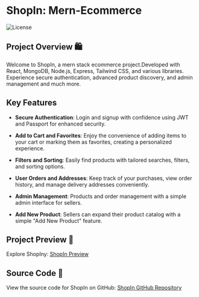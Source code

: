 # ShopIn: Mern-Ecommerce
![License](https://img.shields.io/badge/license-MIT-blue)

## Project Overview 🛍️

Welcome to ShopIn, a mern stack ecommerce project.Developed with React, MongoDB, Node.js, Express, Tailwind CSS, and various libraries. Experience secure authentication, advanced product discovery, and  admin management and much more.

## Key Features

- **Secure Authentication**: Login and signup with confidence using JWT and Passport for enhanced security.
- **Add to Cart and Favorites**: Enjoy the convenience of adding items to your cart or marking them as favorites, creating a personalized experience.
- **Filters and Sorting**: Easily find products with tailored searches, filters, and sorting options.
- **User Orders and Addresses**: Keep track of your purchases, view order history, and manage delivery addresses conveniently.
- **Admin Management**: Products and order management with a simple admin interface for sellers.

- **Add New Product**: Sellers can  expand their product catalog with a simple "Add New Product" feature.

## Project Preview 🔗

Explore ShopIny: [ShopIn Preview](https://shop-in-ecommerce-livid.vercel.app)

## Source Code 📁

View the source code for ShopIn on GitHub: [ShopIn GitHub Repository](https://github.com/Al-Basit/ShopIn-Mern-Ecommerce)
